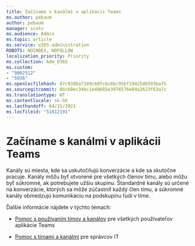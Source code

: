 ```yaml
---
title: Začíname s kanálmi v aplikácii Teams
ms.author: pebaum
author: pebaum
manager: scotv
ms.audience: Admin
ms.topic: article
ms.service: o365-administration
ROBOTS: NOINDEX, NOFOLLOW
localization_priority: Priority
ms.collection: Adm_O365
ms.custom:
- "9002512"
- "5036"
ms.openlocfilehash: 87c939ba7349c60fc6c6bc95bf19425d6593baf5
ms.sourcegitcommit: 8bc60ec34bc1e40685e3976576e04a2623f63a7c
ms.translationtype: HT
ms.contentlocale: sk-SK
ms.lasthandoff: 04/15/2021
ms.locfileid: "51812191"
---
```

# <a name="get-started-with-teams-channels"></a>Začíname s kanálmi v aplikácii Teams

Kanály sú miesta, kde sa uskutočňujú konverzácie a kde sa skutočne pracuje. Kanály môžu byť otvorené pre všetkých členov tímu, alebo môžu byť súkromné, ak potrebujete užšiu skupinu. Štandardné kanály sú určené na konverzácie, ktorých sa môže zúčastniť každý člen tímu, a súkromné kanály obmedzujú komunikáciu na podskupinu ľudí v tíme.

Ďalšie informácie nájdete v týchto témach:

- [Pomoc s používaním tímov a kanálov](https://support.office.com/article/teams-and-channels-df38ae23-8f85-46d3-b071-cb11b9de5499) pre všetkých používateľov aplikácie Teams

- [Pomoc s tímami a kanálmi](https://docs.microsoft.com/microsoftteams/teams-channels-overview) pre správcov IT 
